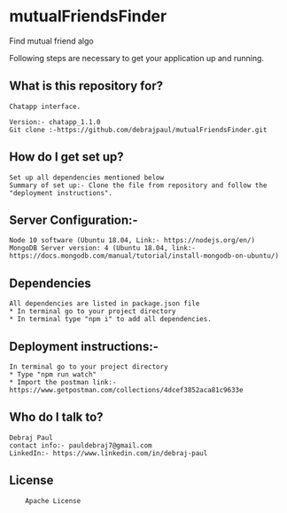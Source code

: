 # mutualFriendsFinder

Find mutual friend algo

Following steps are necessary to get your application up and running.

## What is this repository for?

    Chatapp interface.

    Version:- chatapp_1.1.0
    Git clone :-https://github.com/debrajpaul/mutualFriendsFinder.git

## How do I get set up?

    Set up all dependencies mentioned below
    Summary of set up:- Clone the file from repository and follow the "deployment instructions".

## Server Configuration:-

    Node 10 software (Ubuntu 18.04, Link:- https://nodejs.org/en/)
    MongoDB Server version: 4 (Ubuntu 18.04, link:- https://docs.mongodb.com/manual/tutorial/install-mongodb-on-ubuntu/)

## Dependencies

    All dependencies are listed in package.json file
    * In terminal go to your project directory
    * In terminal type "npm i" to add all dependencies.

## Deployment instructions:-

    In terminal go to your project directory
    * Type "npm run watch"
    * Import the postman link:- https://www.getpostman.com/collections/4dcef3852aca81c9633e

## Who do I talk to?

    Debraj Paul
    contact info:- pauldebraj7@gmail.com
    LinkedIn:- https://www.linkedin.com/in/debraj-paul

## License

        Apache License

